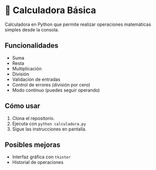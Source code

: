 # 🧮 Calculadora Básica

Calculadora en Python que permite realizar operaciones matemáticas simples desde la consola.

## Funcionalidades

- Suma
- Resta
- Multiplicación
- División
- Validación de entradas
- Control de errores (división por cero)
- Modo continuo (puedes seguir operando)

## Cómo usar

1. Clona el repositorio.
2. Ejecuta con `python calculadora.py`
3. Sigue las instrucciones en pantalla.

## Posibles mejoras

- Interfaz gráfica con `tkinter`
- Historial de operaciones
